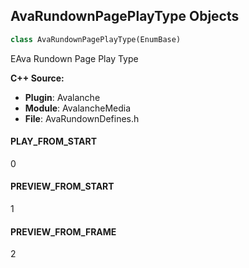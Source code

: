 ## AvaRundownPagePlayType Objects

```python
class AvaRundownPagePlayType(EnumBase)
```

EAva Rundown Page Play Type

**C++ Source:**

- **Plugin**: Avalanche
- **Module**: AvalancheMedia
- **File**: AvaRundownDefines.h

<a id="unreal.AvaRundownPagePlayType.PLAY_FROM_START"></a>

#### PLAY_FROM_START

0

<a id="unreal.AvaRundownPagePlayType.PREVIEW_FROM_START"></a>

#### PREVIEW_FROM_START

1

<a id="unreal.AvaRundownPagePlayType.PREVIEW_FROM_FRAME"></a>

#### PREVIEW_FROM_FRAME

2

<a id="unreal.AvaPlayType"></a>
